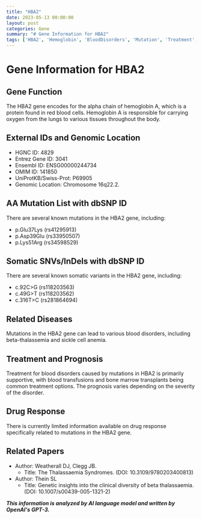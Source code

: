 ```yaml
---
title: "HBA2"
date: 2023-05-13 00:00:00
layout: post
categories: Gene
summary: "# Gene Information for HBA2"
tags: ['HBA2', 'Hemoglobin', 'BloodDisorders', 'Mutation', 'Treatment', 'Prognosis', 'DrugResponse', 'GeneticInformation']
---
```


# Gene Information for HBA2

## Gene Function
The HBA2 gene encodes for the alpha chain of hemoglobin A, which is a protein found in red blood cells. Hemoglobin A is responsible for carrying oxygen from the lungs to various tissues throughout the body.

## External IDs and Genomic Location
- HGNC ID: 4829
- Entrez Gene ID: 3041
- Ensembl ID: ENSG00000244734
- OMIM ID: 141850
- UniProtKB/Swiss-Prot: P69905
- Genomic Location: Chromosome 16q22.2.

## AA Mutation List with dbSNP ID
There are several known mutations in the HBA2 gene, including:
- p.Glu37Lys (rs41295913)
- p.Asp39Glu (rs33950507)
- p.Lys51Arg (rs34598529)

## Somatic SNVs/InDels with dbSNP ID
There are several known somatic variants in the HBA2 gene, including:
- c.92C>G (rs118203563)
- c.49G>T (rs118203562)
- c.316T>C (rs281864694)

## Related Diseases
Mutations in the HBA2 gene can lead to various blood disorders, including beta-thalassemia and sickle cell anemia.

## Treatment and Prognosis
Treatment for blood disorders caused by mutations in HBA2 is primarily supportive, with blood transfusions and bone marrow transplants being common treatment options. The prognosis varies depending on the severity of the disorder.

## Drug Response
There is currently limited information available on drug response specifically related to mutations in the HBA2 gene.

## Related Papers
- Author: Weatherall DJ, Clegg JB.
  - Title: The Thalassaemia Syndromes. (DOI: 10.3109/9780203400813)
- Author: Thein SL
  - Title: Genetic insights into the clinical diversity of beta thalassaemia. (DOI: 10.1007/s00439-005-1321-2)

**_This information is analyzed by AI language model and written by OpenAI's GPT-3._**